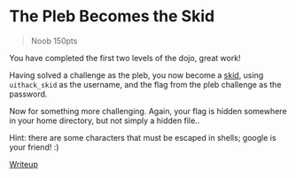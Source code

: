 # The Pleb Becomes the Skid

> Noob 150pts

You have completed the first two levels of the dojo, great work!

Having solved a challenge as the pleb, you now become a [skid](https://en.wikipedia.org/wiki/Script_kiddie), using `uithack_skid` as the username, and the flag from the pleb challenge as the password.

Now for something more challenging. Again, your flag is hidden somewhere in your home directory, but not simply a hidden file..

Hint: there are some characters that must be escaped in shells; google is your friend! :)

[Writeup](./writeup.md)
